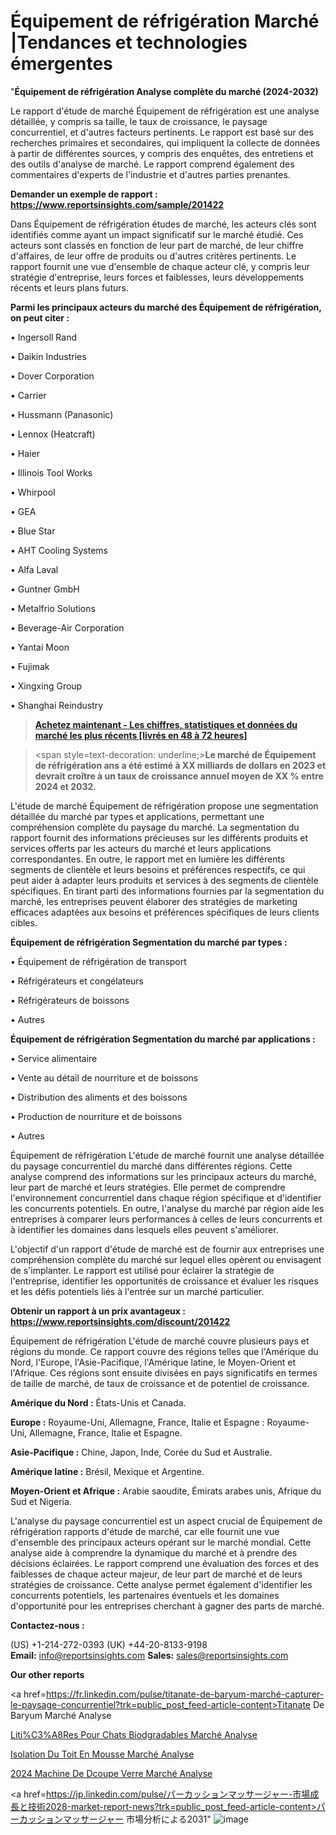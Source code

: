 # Équipement de réfrigération Marché |Tendances et technologies émergentes

"<strong>Équipement de réfrigération Analyse complète du marché (2024-2032)</strong>

Le rapport d'étude de marché Équipement de réfrigération est une analyse détaillée, y compris sa taille, le taux de croissance, le paysage concurrentiel, et d'autres facteurs pertinents. Le rapport est basé sur des recherches primaires et secondaires, qui impliquent la collecte de données à partir de différentes sources, y compris des enquêtes, des entretiens et des outils d'analyse de marché. Le rapport comprend également des commentaires d'experts de l'industrie et d'autres parties prenantes.

<strong>Demander un exemple de rapport : </strong><strong><a href=https://www.reportsinsights.com/sample/201422>https://www.reportsinsights.com/sample/201422</a></strong>

Dans Équipement de réfrigération études de marché, les acteurs clés sont identifiés comme ayant un impact significatif sur le marché étudié. Ces acteurs sont classés en fonction de leur part de marché, de leur chiffre d'affaires, de leur offre de produits ou d'autres critères pertinents. Le rapport fournit une vue d'ensemble de chaque acteur clé, y compris leur stratégie d'entreprise, leurs forces et faiblesses, leurs développements récents et leurs plans futurs.

<strong>Parmi les principaux acteurs du marché des Équipement de réfrigération, on peut citer :</strong>

• Ingersoll Rand

• Daikin Industries

• Dover Corporation

• Carrier

• Hussmann (Panasonic)

• Lennox (Heatcraft)

• Haier

• Illinois Tool Works

• Whirpool

• GEA

• Blue Star

• AHT Cooling Systems

• Alfa Laval

• Guntner GmbH

• Metalfrio Solutions

• Beverage-Air Corporation

• Yantai Moon

• Fujimak

• Xingxing Group

• Shanghai Reindustry

<blockquote><a href=https://reportsinsights.com/buynow/201422><span style=text-decoration: underline;><strong>Achetez maintenant - Les chiffres, statistiques et données du marché les plus récents [livrés en 48 à 72 heures]</strong></span></a></blockquote>
<blockquote>
<div class=group w-full text-gray-800 dark:text-gray-100 border-b border-black/10 dark:border-gray-900/50 bg-gray-50 dark:bg-[#444654]>
<div class=flex p-4 gap-4 text-base md:gap-6 md:max-w-2xl lg:max-w-xl xl:max-w-3xl md:py-6 lg:px-0 m-auto>
<div class=relative flex flex-col w-[calc(100%-50px)] gap-1 md:gap-3 lg:w-[calc(100%-115px)]>
<div class=flex flex-grow flex-col gap-3>
<div class=min-h-[20px] flex flex-col items-start gap-4 whitespace-pre-wrap break-words>
<div class=result-streaming markdown prose w-full break-words dark:prose-invert light>

<span style=text-decoration: underline;><strong>Le marché de Équipement de réfrigération ans a été estimé à XX milliards de dollars en 2023 et devrait croître à un taux de croissance annuel moyen de XX % entre 2024 et 2032.</strong></span>

</div>
</div>
</div>
</div>
</div>
</div></blockquote>
L'étude de marché Équipement de réfrigération propose une segmentation détaillée du marché par types et applications, permettant une compréhension complète du paysage du marché. La segmentation du rapport fournit des informations précieuses sur les différents produits et services offerts par les acteurs du marché et leurs applications correspondantes. En outre, le rapport met en lumière les différents segments de clientèle et leurs besoins et préférences respectifs, ce qui peut aider à adapter leurs produits et services à des segments de clientèle spécifiques. En tirant parti des informations fournies par la segmentation du marché, les entreprises peuvent élaborer des stratégies de marketing efficaces adaptées aux besoins et préférences spécifiques de leurs clients cibles.

<strong>Équipement de réfrigération Segmentation du marché par types :</strong>

• Équipement de réfrigération de transport

• Réfrigérateurs et congélateurs

• Réfrigérateurs de boissons

• Autres

<strong>Équipement de réfrigération Segmentation du marché par applications :</strong>

• Service alimentaire

• Vente au détail de nourriture et de boissons

• Distribution des aliments et des boissons

• Production de nourriture et de boissons

• Autres

Équipement de réfrigération L'étude de marché fournit une analyse détaillée du paysage concurrentiel du marché dans différentes régions. Cette analyse comprend des informations sur les principaux acteurs du marché, leur part de marché et leurs stratégies. Elle permet de comprendre l'environnement concurrentiel dans chaque région spécifique et d'identifier les concurrents potentiels. En outre, l'analyse du marché par région aide les entreprises à comparer leurs performances à celles de leurs concurrents et à identifier les domaines dans lesquels elles peuvent s'améliorer.

L'objectif d'un rapport d'étude de marché est de fournir aux entreprises une compréhension complète du marché sur lequel elles opèrent ou envisagent de s'implanter. Le rapport est utilisé pour éclairer la stratégie de l'entreprise, identifier les opportunités de croissance et évaluer les risques et les défis potentiels liés à l'entrée sur un marché particulier.

<strong>Obtenir un rapport à un prix avantageux : <a href=https://www.reportsinsights.com/discount/201422>https://www.reportsinsights.com/discount/201422</a></strong>

Équipement de réfrigération L'étude de marché couvre plusieurs pays et régions du monde. Ce rapport couvre des régions telles que l'Amérique du Nord, l'Europe, l'Asie-Pacifique, l'Amérique latine, le Moyen-Orient et l'Afrique. Ces régions sont ensuite divisées en pays significatifs en termes de taille de marché, de taux de croissance et de potentiel de croissance.

<strong>Amérique du Nord :</strong> États-Unis et Canada.

<strong>Europe :</strong> Royaume-Uni, Allemagne, France, Italie et Espagne : Royaume-Uni, Allemagne, France, Italie et Espagne.

<strong>Asie-Pacifique :</strong> Chine, Japon, Inde, Corée du Sud et Australie.

<strong>Amérique latine :</strong> Brésil, Mexique et Argentine.

<strong>Moyen-Orient et Afrique :</strong> Arabie saoudite, Émirats arabes unis, Afrique du Sud et Nigeria.

L'analyse du paysage concurrentiel est un aspect crucial de Équipement de réfrigération rapports d'étude de marché, car elle fournit une vue d'ensemble des principaux acteurs opérant sur le marché mondial. Cette analyse aide à comprendre la dynamique du marché et à prendre des décisions éclairées. Le rapport comprend une évaluation des forces et des faiblesses de chaque acteur majeur, de leur part de marché et de leurs stratégies de croissance. Cette analyse permet également d'identifier les concurrents potentiels, les partenaires éventuels et les domaines d'opportunité pour les entreprises cherchant à gagner des parts de marché.

<strong>Contactez-nous :</strong>

(US) +1-214-272-0393
(UK) +44-20-8133-9198
<strong>Email:</strong> <a>info@reportsinsights.com</a>
<strong>Sales:</strong> <a>sales@reportsinsights.com</a>

<strong>Our other reports</strong>

<a href=https://fr.linkedin.com/pulse/titanate-de-baryum-marché-capturer-le-paysage-concurrentiel?trk=public_post_feed-article-content>Titanate De Baryum Marché Analyse</a>

<a href=https://www.linkedin.com/pulse/liti%C3%A8res-pour-chats-biod%C3%A9gradables-march%C3%A9-oo76f/>Liti%C3%A8Res Pour Chats Biodgradables Marché Analyse</a>

<a href=https://www.linkedin.com/pulse/isolation-du-toit-en-mousse-march%C3%A9-paysage-jusquen-rn2ff/>Isolation Du Toit En Mousse Marché Analyse</a>

<a href=https://www.linkedin.com/pulse/2024-machine-de-d%C3%A9coupe-verre-march%C3%A9-informations-aa2hc/>2024 Machine De Dcoupe Verre Marché Analyse</a>

<a href=https://jp.linkedin.com/pulse/パーカッションマッサージャー-市場成長と技術2028-market-report-news?trk=public_post_feed-article-content>パーカッションマッサージャー 市場分析による2031</a>"
![image](https://github.com/daminid12/RImarketTech/assets/158430485/26774f05-e598-46ae-8fd7-f4c47de35965)
